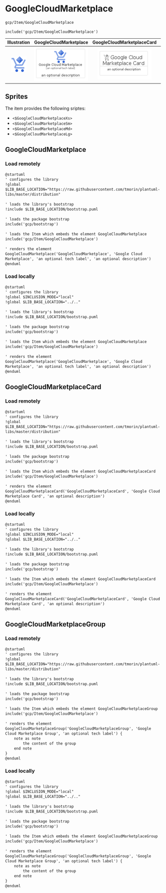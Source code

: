 # GoogleCloudMarketplace


```text
gcp/Item/GoogleCloudMarketplace
```

```text
include('gcp/Item/GoogleCloudMarketplace')
```



| Illustration | GoogleCloudMarketplace | GoogleCloudMarketplaceCard | GoogleCloudMarketplaceGroup |
| :---: | :---: | :---: | :---: |
| ![illustration for Illustration](../../gcp/Item/GoogleCloudMarketplace.png) | ![illustration for GoogleCloudMarketplace](../../gcp/Item/GoogleCloudMarketplace.Local.png) | ![illustration for GoogleCloudMarketplaceCard](../../gcp/Item/GoogleCloudMarketplaceCard.Local.png) | ![illustration for GoogleCloudMarketplaceGroup](../../gcp/Item/GoogleCloudMarketplaceGroup.Local.png) |



## Sprites
The item provides the following sriptes:

- `<$GoogleCloudMarketplaceXs>`
- `<$GoogleCloudMarketplaceSm>`
- `<$GoogleCloudMarketplaceMd>`
- `<$GoogleCloudMarketplaceLg>`





## GoogleCloudMarketplace

### Load remotely
```plantuml
@startuml
' configures the library
!global $LIB_BASE_LOCATION="https://raw.githubusercontent.com/tmorin/plantuml-libs/master/distribution"

' loads the library's bootstrap
!include $LIB_BASE_LOCATION/bootstrap.puml

' loads the package bootstrap
include('gcp/bootstrap')

' loads the Item which embeds the element GoogleCloudMarketplace
include('gcp/Item/GoogleCloudMarketplace')

' renders the element
GoogleCloudMarketplace('GoogleCloudMarketplace', 'Google Cloud Marketplace', 'an optional tech label', 'an optional description')
@enduml
```

### Load locally
```plantuml
@startuml
' configures the library
!global $INCLUSION_MODE="local"
!global $LIB_BASE_LOCATION="../.."

' loads the library's bootstrap
!include $LIB_BASE_LOCATION/bootstrap.puml

' loads the package bootstrap
include('gcp/bootstrap')

' loads the Item which embeds the element GoogleCloudMarketplace
include('gcp/Item/GoogleCloudMarketplace')

' renders the element
GoogleCloudMarketplace('GoogleCloudMarketplace', 'Google Cloud Marketplace', 'an optional tech label', 'an optional description')
@enduml
```

## GoogleCloudMarketplaceCard

### Load remotely
```plantuml
@startuml
' configures the library
!global $LIB_BASE_LOCATION="https://raw.githubusercontent.com/tmorin/plantuml-libs/master/distribution"

' loads the library's bootstrap
!include $LIB_BASE_LOCATION/bootstrap.puml

' loads the package bootstrap
include('gcp/bootstrap')

' loads the Item which embeds the element GoogleCloudMarketplaceCard
include('gcp/Item/GoogleCloudMarketplace')

' renders the element
GoogleCloudMarketplaceCard('GoogleCloudMarketplaceCard', 'Google Cloud Marketplace Card', 'an optional description')
@enduml
```

### Load locally
```plantuml
@startuml
' configures the library
!global $INCLUSION_MODE="local"
!global $LIB_BASE_LOCATION="../.."

' loads the library's bootstrap
!include $LIB_BASE_LOCATION/bootstrap.puml

' loads the package bootstrap
include('gcp/bootstrap')

' loads the Item which embeds the element GoogleCloudMarketplaceCard
include('gcp/Item/GoogleCloudMarketplace')

' renders the element
GoogleCloudMarketplaceCard('GoogleCloudMarketplaceCard', 'Google Cloud Marketplace Card', 'an optional description')
@enduml
```

## GoogleCloudMarketplaceGroup

### Load remotely
```plantuml
@startuml
' configures the library
!global $LIB_BASE_LOCATION="https://raw.githubusercontent.com/tmorin/plantuml-libs/master/distribution"

' loads the library's bootstrap
!include $LIB_BASE_LOCATION/bootstrap.puml

' loads the package bootstrap
include('gcp/bootstrap')

' loads the Item which embeds the element GoogleCloudMarketplaceGroup
include('gcp/Item/GoogleCloudMarketplace')

' renders the element
GoogleCloudMarketplaceGroup('GoogleCloudMarketplaceGroup', 'Google Cloud Marketplace Group', 'an optional tech label') {
    note as note
        the content of the group
    end note
}
@enduml
```

### Load locally
```plantuml
@startuml
' configures the library
!global $INCLUSION_MODE="local"
!global $LIB_BASE_LOCATION="../.."

' loads the library's bootstrap
!include $LIB_BASE_LOCATION/bootstrap.puml

' loads the package bootstrap
include('gcp/bootstrap')

' loads the Item which embeds the element GoogleCloudMarketplaceGroup
include('gcp/Item/GoogleCloudMarketplace')

' renders the element
GoogleCloudMarketplaceGroup('GoogleCloudMarketplaceGroup', 'Google Cloud Marketplace Group', 'an optional tech label') {
    note as note
        the content of the group
    end note
}
@enduml
```

